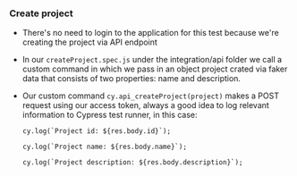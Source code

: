 ### Create project
- There's no need to login to the application for this test because we're creating the project via API endpoint
- In our `createProject.spec.js` under the integration/api folder we call a custom command in which we pass in an object project crated via faker data that consists of two properties: name and description.
- Our custom command `cy.api_createProject(project)` makes a POST request using our access token, always a good idea to log relevant information to Cypress test runner, in this case:
    
    ```cy.log(`Project id: ${res.body.id}`);```

    ``cy.log(`Project name: ${res.body.name}`);``
    
    ``cy.log(`Project description: ${res.body.description}`);``
